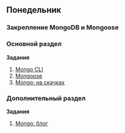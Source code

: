 ## Понедельник


### Закрепление MongoDB и Mongoose

### Основной раздел

**Задания**

1. [Mongo CLI](../../../../mongo-cli-intro)
2. [Mongoose](../../../../mongo-intro)
3. [Mongo: на скачках](../../../../sequelize-associations-drill-races-challenge)

### Дополнительный раздел

**Задания**

<!-- 2. [Sequelize - Футболки](../../../../sequelize-associations-drill-shirts-challenge) -->
1. [Mongo: блог](../../../../blog-3-mongodb)


